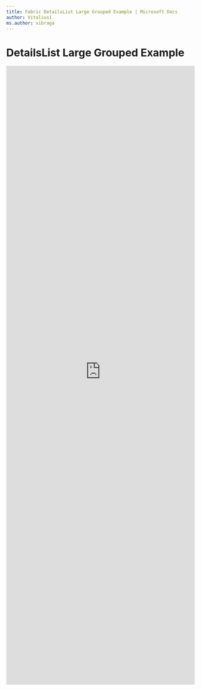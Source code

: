 ```yaml
---
title: Fabric DetailsList Large Grouped Example | Microsoft Docs
author: Vitalius1
ms.author: vibraga
---
```


# DetailsList Large Grouped Example

<iframe 
    title='DetailsList Large Grouped Example'
    src='https://fabricweb.z5.web.core.windows.net/pr-deploy-site/refs/heads/master/fabric-website-resources/dist/index.html#/examples/detailslist/largegrouped?docsExample=true'
    frameborder='no'
    height='1650'
    style='width: 100%;'
>